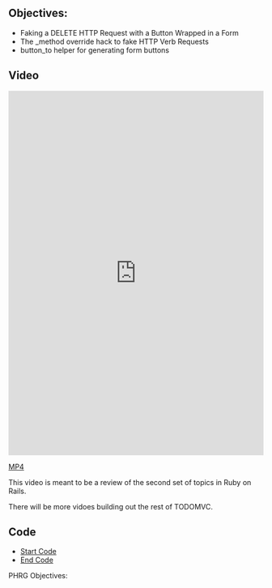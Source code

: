## Objectives:

* Faking a DELETE HTTP Request with a Button Wrapped in a Form
* The _method override hack to fake HTTP Verb Requests
* button_to helper for generating form buttons

## Video

<iframe width="100%" height="720" src="https://www.youtube.com/embed/QwtOMp5VD9c?rel=0&amp;showinfo=0" frameborder="0" allowfullscreen></iframe>

[MP4](http://learn-co-videos.s3.amazonaws.com/rails/todomvc-5-delete-item-form-button.mp4)

This video is meant to be a review of the second set of topics in Ruby on Rails.

There will be more vidoes building out the rest of TODOMVC.

## Code

- [Start Code](https://github.com/aviflombaum/todo-mvc-lv/tree/lecture-4)
- [End Code](https://github.com/aviflombaum/todo-mvc-lv/tree/lecture-5)
<p data-visibility='hidden'>PHRG Objectives:</p>